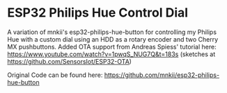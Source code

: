 # ESP32 Philips Hue Control Dial

A variation of mnkii's esp32-philips-hue-button for controlling my Philips Hue with a custom dial using an HDD as a rotary encoder and two Cherry MX pushbuttons. Added OTA support from Andreas Spiess' tutorial here: https://www.youtube.com/watch?v=1pwqS_NUG7Q&t=183s (sketches at https://github.com/SensorsIot/ESP32-OTA)


Original Code can be found here:
https://github.com/mnkii/esp32-philips-hue-button
